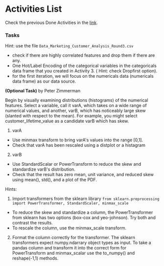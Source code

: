 # Activities List
Check the previous Done Activities in the [link](./Activities.md).

### Tasks 
Hint: use the file  ```Data_Marketing_Customer_Analysis_Round3.csv```
- check if there are highly correlated features and drop them if there are any.
- One Hot/Label Encoding of the categorical variables in the categoricals data frame that you created in Activity 3. ( Hint:  check Dropfirst option).
- for the first iteration, we will focus on the  numericals data (numericals data frame) as our data source.

**(Optional Task)**
by Peter Zimmerman

Begin by visually examining distributions (histograms) of the numerical features. Select a variable, call it varA, which takes on a wide range of numerical values, and another, varB, which has noticeably large skew (slanted with respect to the mean). For example, you might select customer_lifetime_value as a candidate varB which has skew.

1. varA
- Use minmax transform to bring varA's values into the range [0,1].
- Check that varA has been rescaled using a distplot or a histagram
2. varB
- Use StandardScalar or PowerTransform to reduce the skew and standardize varB's distribution.
- Check that the result has zero mean, unit variance, and reduced skew using mean(), std(), and a plot of the PDF.

Hints:

1. Import transformers from the sklearn library
```from sklearn.preprocessing import PowerTransformer, StandardScaler, minmax_scale```
- To reduce the skew and standardize a column, the PowerTransformer from sklearn has two options (box-cox and yeo-johnson). Try both and contrast the results.
- To rescale the column, use the minmax_scale transform.
2. Format the column correctly for the transformer.
The sklearn transformers expect numpy.ndarrary object types as input. To take a pandas column and transform it into the correct form for PowerTransform and minmax_scalar use the to_numpy() and reshape(-1,1) methods.
